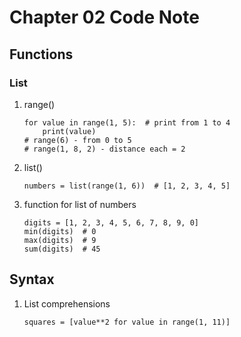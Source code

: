 # Chapter 02 Code Note
## Functions
### List
1. range()
   ```
   for value in range(1, 5):  # print from 1 to 4
       print(value)
   # range(6) - from 0 to 5
   # range(1, 8, 2) - distance each = 2
   ```
2. list()
   ```
   numbers = list(range(1, 6))  # [1, 2, 3, 4, 5]
   ```
3. function for list of numbers
   ```
   digits = [1, 2, 3, 4, 5, 6, 7, 8, 9, 0]
   min(digits)  # 0
   max(digits)  # 9
   sum(digits)  # 45
   ```

## Syntax
1. List comprehensions
   ```
   squares = [value**2 for value in range(1, 11)]
   ```